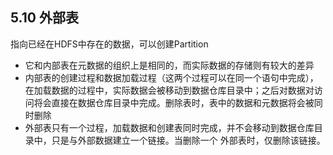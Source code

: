 ## 5.10 外部表

指向已经在HDFS中存在的数据，可以创建Partition

* 它和内部表在元数据的组织上是相同的，而实际数据的存储则有较大的差异
* 内部表的创建过程和数据加载过程（这两个过程可以在同一个语句中完成），在加载数据的过程中，实际数据会被移动到数据仓库目录中；之后对数据对访问将会直接在数据仓库目录中完成。删除表时，表中的数据和元数据将会被同时删除
* 外部表只有一个过程，加载数据和创建表同时完成，并不会移动到数据仓库目录中，只是与外部数据建立一个链接。当删除一个 外部表时，仅删除该链接。





